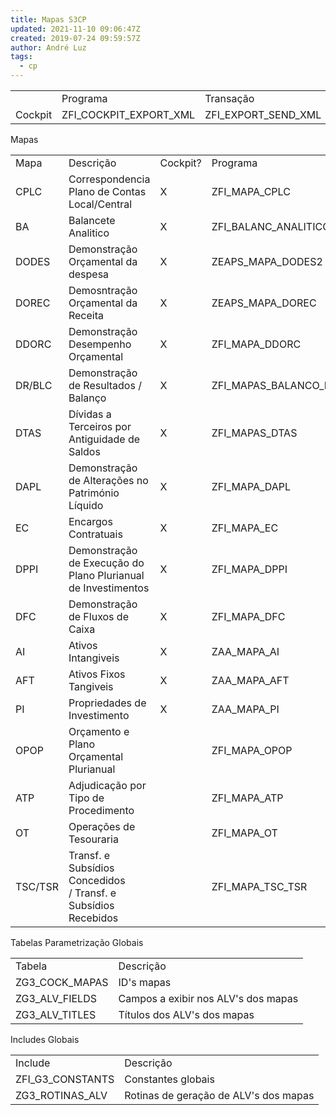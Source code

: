 ```yaml
---
title: Mapas S3CP
updated: 2021-11-10 09:06:47Z
created: 2019-07-24 09:59:57Z
author: André Luz
tags:
  - cp
---
```


|     |     |     |
| --- | --- | --- |
|     | Programa | Transação |
| Cockpit | ZFI_COCKPIT_EXPORT_XML | ZFI_EXPORT_SEND_XML |

Mapas

|     |     |     |     |     |     |     |
| --- | --- | --- | --- | --- | --- | --- |
| Mapa | Descrição | Cockpit? | Programa | Transação | Transformação | Programa auxiliar |
| CPLC | Correspondencia Plano de Contas Local/Central | X   | ZFI_MAPA_CPLC | ZFI_MAPA_CPLC | ZCPLC | -   |
| BA  | Balancete Analitico | X   | ZFI_BALANC_ANALITICO | ZFI_BAL_ANALIT | ZBA | ZFI_BALANC_ANALITICO_SALDOS_B |
| DODES | Demonstração Orçamental da despesa | X   | ZEAPS_MAPA_DODES2 | ZEAPS_MAPA_DODES | ZDODES | -   |
| DOREC | Demosntração Orçamental da Receita | X   | ZEAPS_MAPA_DOREC | ZEAPS_MAPA_DOREC | ZDOREC | -   |
| DDORC | Demonstração Desempenho Orçamental | X   | ZFI_MAPA_DDORC | ZFI_MAPA_DDORC | ZDDORC | -   |
| DR/BLC | Demonstração de Resultados / Balanço | X   | ZFI_MAPAS_BALANCO_DR | ZFI_BLC_DR | ZDR/ZBLC | RFBILA00 |
| DTAS | Dívidas a Terceiros por Antiguidade de Saldos | X   | ZFI_MAPAS_DTAS | ZFI_DTAS | ZDTAS | -   |
| DAPL | Demonstração de Alterações no Património Líquido | X   | ZFI_MAPA_DAPL | ZFI_DAPL | ZDAPL | ZMVCP |
| EC  | Encargos Contratuais | X   | ZFI_MAPA_EC | ZFI_EC | ZEC | -   |
| DPPI | Demonstração de Execução do Plano Plurianual de Investimentos | X   | ZFI_MAPA_DPPI | ZFI_MAPA_DPPI | ZDPPI | -   |
| DFC | Demonstração de Fluxos de Caixa | X   | ZFI_MAPA_DFC | -   | ZDFC | -   |
| AI  | Ativos Intangiveis | X   | ZAA_MAPA_AI | ZAA_MAPA_AI | ZA  | -   |
| AFT | Ativos Fixos Tangiveis | X   | ZAA_MAPA_AFT | ZAA_MAPA_AFT | ZAFT | -   |
| PI  | Propriedades de Investimento | X   | ZAA_MAPA_PI | ZAA_MAPA_PI | ZPI | -   |
| OPOP | Orçamento e Plano Orçamental Plurianual |     | ZFI_MAPA_OPOP | ZFI_MAPA_OPOP | -   | -   |
| ATP | Adjudicação por Tipo de Procedimento |     | ZFI_MAPA_ATP | ZFI_MAPA_ATP | -   | -   |
| OT  | Operações de Tesouraria |     | ZFI_MAPA_OT | ZFI_MAPA_OT | -   | -   |
| TSC/TSR | Transf. e Subsídios Concedidos / Transf. e Subsídios Recebidos |     | ZFI_MAPA_TSC_TSR | ZFI_MAPA_TSC_TSR | -   | -   |

Tabelas Parametrização Globais

|     |     |
| --- | --- |
| Tabela | Descrição |
| ZG3_COCK_MAPAS | ID's mapas |
| ZG3_ALV_FIELDS | Campos a exibir nos ALV's dos mapas |
| ZG3_ALV_TITLES | Títulos dos ALV's dos mapas |

Includes Globais

|     |     |
| --- | --- |
| Include | Descrição |
| ZFI_G3_CONSTANTS | Constantes globais |
| ZG3_ROTINAS_ALV | Rotinas de geração de ALV's dos mapas |